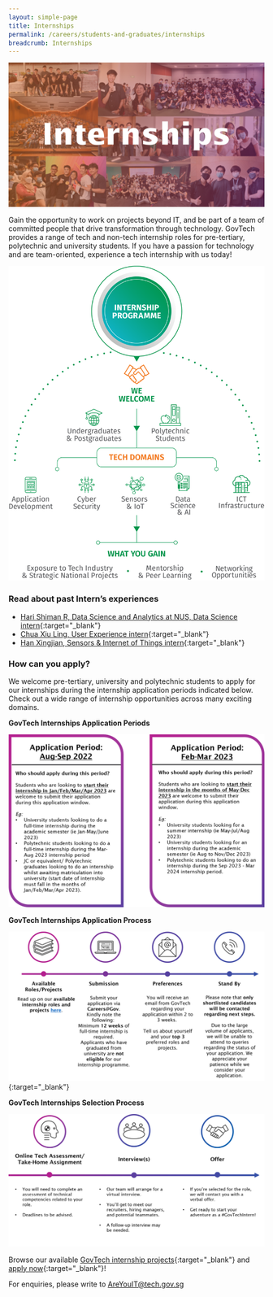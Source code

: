 ```yaml
---
layout: simple-page
title: Internships  
permalink: /careers/students-and-graduates/internships
breadcrumb: Internships 
---
```


![GovTech Internships](/images/careers/GovTech-Internships.png)

Gain the opportunity to work on projects beyond IT, and be part of a team of committed people that drive transformation through technology. GovTech provides a range of tech and non-tech internship roles for pre-tertiary, polytechnic and university students. If you have a passion for technology and are team-oriented, experience a tech internship with us today!

![GovTech Internships Overview](/images/careers/Internship_Infographic.png)


### Read about past Intern’s experiences

* [Hari Shiman R, Data Science and Analytics at NUS, Data Science intern](https://medium.com/ytpo-govtech/internship-experience-at-dsaid-a16907042b28){:target="_blank"}
* [Chua Xiu Ling, User Experience intern](https://medium.com/ytpo-govtech/theres-so-much-to-designing-498774d58037){:target="_blank"}
* [Han Xingjian, Sensors & Internet of Things intern](https://medium.com/ytpo-govtech/internship-blog-7b021006e020){:target="_blank"}


### How can you apply?

We welcome pre-tertiary, university and polytechnic students to apply for our internships during the internship application periods indicated below. Check out a wide range of internship opportunities across many exciting domains.

**GovTech Internships Application Periods**

![GovTech Internships Application Periods](/images/careers/GovTech-Internship-Application-Periods.png)

**GovTech Internships Application Process**

[![GovTech Internships Application Process](/images/careers/GovTech-Internship-Application-Process.png)](http://go.gov.sg/govtechinternshipsprojects){:target="_blank"}

**GovTech Internships Selection Process**

![GovTech Internships Selection Process](/images/careers/GovTech-Internship-Selection-Process.png)


Browse our available [GovTech internship projects](http://go.gov.sg/govtechinternshipsprojects){:target="_blank"} and [apply now](https://go.gov.sg/govtechinternship){:target="_blank"}!

For enquiries, please write to AreYouIT@tech.gov.sg

